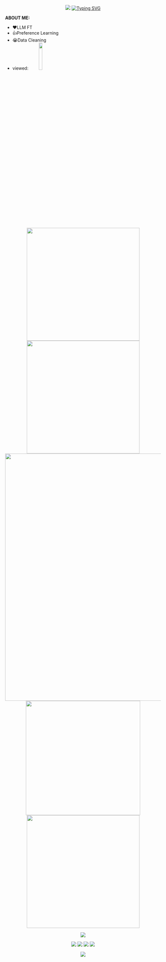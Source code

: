 <!-- https://github.com/kyechan99/capsule-render -->
<p align="center">
<img src="https://capsule-render.vercel.app/api?type=waving&color=timeGradient&height=115&section=header&text=End?&fontSize=30&fontAlign=50&fontAlignY=30" />
<!-- &desc={SUB_TITLE}&descAlign=50&descSize=15&descAlignY=60&animation=twinkling -->
<a href="https://git.io/typing-svg"><img src="https://readme-typing-svg.demolab.com?font=Zhi+Mang+Xing&size=30&duration=7000&pause=500&color=F7130C&center=true&vCenter=true&repeat=false&random=false&width=500&lines=%E8%A5%BF%E9%83%8A%E6%9C%89%E5%AF%86%E6%9E%97%EF%BC%8C%E5%8A%A9%E5%90%9B%E5%87%BA%E9%87%8D%E5%9B%B4" alt="Typing SVG" /></a>
</p>

**ABOUT ME:**
- ❤️LLM FT 
- 👍Preference Learning
- 😭Data Cleaning 
- viewed:   <img src='https://profile-counter.glitch.me/shedding-ash/count.svg' style='text-align:center; width:15%'/>

<!-- https://github.com/DenverCoder1/readme-typing-svg style='text-align:center; width:30%'-->


<p align="center">
<!-- https://github.com/anuraghazra/github-readme-stats -->
<img align="center" width="365" src="https://github-readme-stats.vercel.app/api?username=shedding-ash&theme=transparent&show_icons=true&hide_border=true&show=reviews&hide_title=true&hide=contribs" />
<!-- https://github.com/DenverCoder1/github-readme-streak-stats -->
<img align="center" width="365" src="https://streak-stats.demolab.com?user=shedding-ash&theme=transparent&date_format=%5BY.%5Dn.j&hide_border=true" />
<br/>
<!-- https://github.com/Ashutosh00710/github-readme-activity-graph -->
<img width="800" src="https://github-readme-activity-graph.vercel.app/graph?username=shedding-ash&theme=github-compact&hide_border=true&area=true&custom_title=Contribution%20Graph" />
<br/>
<!-- https://github.com/anuraghazra/github-readme-stats -->
<img align="center" width="370" src="https://github-readme-stats.vercel.app/api/wakatime?username=shedding_ash&theme=transparent&hide_border=true&layout=compact&langs_count=22" />
<!-- https://github.com/anuraghazra/github-readme-stats -->
<img align="center" width="365" src="https://github-readme-stats.vercel.app/api/top-langs/?username=shedding-ash&theme=transparent&hide_border=true&layout=donut-vertical&langs_count=6" />
<br/>
</p>

<p align="center">
<!-- https://github.com/tandpfun/skill-icons -->
<img align="center" src="https://skillicons.dev/icons?i=py,pytorch,c,cpp,html,js,md&theme=light"/>
</p> 

<!-- https://github.com/badges/shields -->
<p align="center">
<a href="https://github.com/shedding-ash"><img src="https://img.shields.io/badge/GitHub-shedding--ash-blue?logo=github" /></a>
<a href="https://space.bilibili.com/25822864"><img src="https://img.shields.io/badge/哔哩哔哩-shedding__ash-pink?logo=bilibili" /></a>
<a href="https://www.kaggle.com/sheddingash"><img src="https://img.shields.io/badge/Kaggle-shedding__ash-purple?logo=kaggle" /></a>
<a href="https://huggingface.co/shedding0ash"><img src="https://img.shields.io/badge/Huggingface-shedding0ash-yellow?logo=huggingface" /></a>
<!-- <img src="https://img.shields.io/badge/QQ-2951256653-green?logo=tencentqq" /> -->
<!-- https://github.com/antonkomarev/github-profile-views-counter -->
<!-- <img src="https://komarev.com/ghpvc/?username=shedding-ash&abbreviated=true&color=yellow" />-->
</p> 



<p align="center">
<img src="https://capsule-render.vercel.app/api?type=waving&color=timeGradient&height=115&&section=footer&text=Begining?&fontSize=30&fontAlign=50&fontAlignY=70" />
<!-- &desc={SUB_TITLE}&descAlign=50&descSize=15&descAlignY=40&animation=twinkling -->
</p>